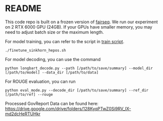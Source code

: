# README

This code repo is built on a frozen version of [fairseq](https://github.com/pytorch/fairseq). We run our experiment on 2 RTX 6000 GPU (24GB). If your GPUs have smaller memory, you may need to adjust batch size or the maximum length.

For model training, you can refer to the script in [train script](https://github.com/luyang-huang96/LongDocSum/tree/main/Model/train_script).  

```
./finetune_sinkhorn_hepos.sh
```

For model decoding, you can use the command  
```
python longbart_decode.py --path [/path/to/save/summary] --model_dir [/path/to/model] --data_dir [/path/to/data]
```

For ROUGE evaluation, you can run
```
python eval_mode.py --decode_dir [/path/to/save/summary] --ref_dir [/path/to/ref] --rouge
```

Processed GovReport Data can be found here: https://drive.google.com/drive/folders/128KyqPTwZ0Si9RV_IX-md2dcHeRTUHkr
